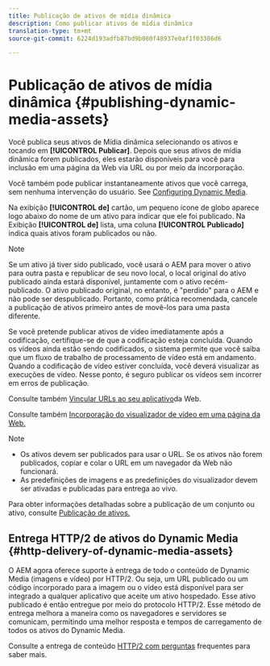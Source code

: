 ```yaml
---
title: Publicação de ativos de mídia dinâmica
description: Como publicar ativos de mídia dinâmica
translation-type: tm+mt
source-git-commit: 6224d193adfb87bd9b080f48937e0af1f03386d6

---
```



# Publicação de ativos de mídia dinâmica {#publishing-dynamic-media-assets}

Você publica seus ativos de Mídia dinâmica selecionando os ativos e tocando em **[!UICONTROL Publicar]**. Depois que seus ativos de mídia dinâmica forem publicados, eles estarão disponíveis para você para inclusão em uma página da Web via URL ou por meio da incorporação.

Você também pode publicar instantaneamente ativos que você carrega, sem nenhuma intervenção do usuário. See [Configuring Dynamic Media](config-dm.md).

Na exibição **[!UICONTROL de]** cartão, um pequeno ícone de globo aparece logo abaixo do nome de um ativo para indicar que ele foi publicado. Na Exibição **[!UICONTROL de]** lista, uma coluna **[!UICONTROL Publicado]** indica quais ativos foram publicados ou não.

>[!NOTE]
>
>Se um ativo já tiver sido publicado, você usará o AEM para mover o ativo para outra pasta e republicar de seu novo local, o local original do ativo publicado ainda estará disponível, juntamente com o ativo recém-publicado. O ativo publicado original, no entanto, é &quot;perdido&quot; para o AEM e não pode ser despublicado. Portanto, como prática recomendada, cancele a publicação de ativos primeiro antes de movê-los para uma pasta diferente.

Se você pretende publicar ativos de vídeo imediatamente após a codificação, certifique-se de que a codificação esteja concluída. Quando os vídeos ainda estão sendo codificados, o sistema permite que você saiba que um fluxo de trabalho de processamento de vídeo está em andamento. Quando a codificação de vídeo estiver concluída, você deverá visualizar as execuções de vídeo. Nesse ponto, é seguro publicar os vídeos sem incorrer em erros de publicação.

Consulte também [Vincular URLs ao seu aplicativo](linking-urls-to-yourwebapplication.md)da Web.

Consulte também [Incorporação do visualizador de vídeo em uma página da Web.](embed-code.md)

>[!NOTE]
>
>* Os ativos devem ser publicados para usar o URL. Se os ativos não forem publicados, copiar e colar o URL em um navegador da Web não funcionará.
>* As predefinições de imagens e as predefinições do visualizador devem ser ativadas e publicadas para entrega ao vivo.
>



Para obter informações detalhadas sobre a publicação de um conjunto ou ativo, consulte [Publicação de ativos.](/help/assets/manage-digital-assets.md)

## Entrega HTTP/2 de ativos do Dynamic Media {#http-delivery-of-dynamic-media-assets}

O AEM agora oferece suporte à entrega de todo o conteúdo de Dynamic Media (imagens e vídeo) por HTTP/2. Ou seja, um URL publicado ou um código incorporado para a imagem ou o vídeo está disponível para ser integrado a qualquer aplicativo que aceite um ativo hospedado. Esse ativo publicado é então entregue por meio do protocolo HTTP/2. Esse método de entrega melhora a maneira como os navegadores e servidores se comunicam, permitindo uma melhor resposta e tempos de carregamento de todos os ativos do Dynamic Media.

Consulte a entrega de conteúdo [HTTP/2 com perguntas](/help/assets/dynamic-media/scene7-http2faq.md) frequentes para saber mais.
<!--this md file used to reside under sites-administering-->

